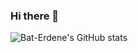 ### Hi there 👋

![Bat-Erdene's GitHub stats](https://github-readme-stats.vercel.app/api?username=batbaji&show_icons=true&theme=transparent&count_private=true)
